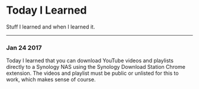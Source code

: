 # Today I Learned

Stuff I learned and when I learned it.

---

### Jan 24 2017
Today I learned that you can download YouTube videos and playlists directly to a Synology NAS using the Synology Download Station Chrome extension. The videos and playlist must be public or unlisted for this to work, which makes sense of course.

